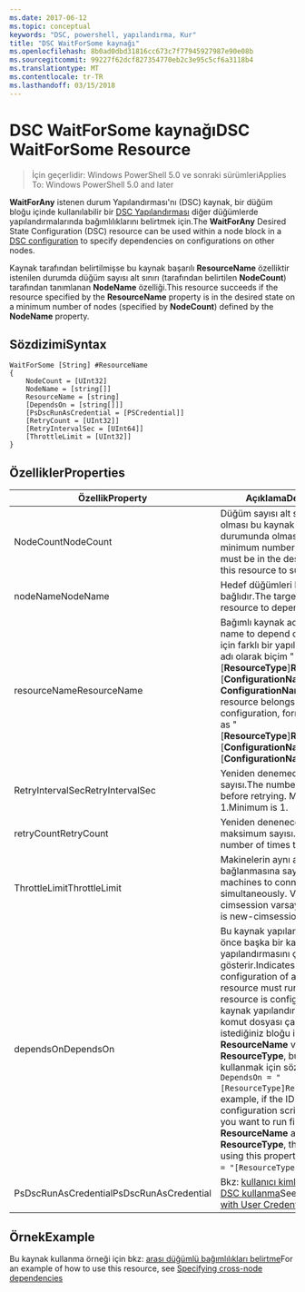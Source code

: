 ```yaml
---
ms.date: 2017-06-12
ms.topic: conceptual
keywords: "DSC, powershell, yapılandırma, Kur"
title: "DSC WaitForSome kaynağı"
ms.openlocfilehash: 8b0ad0dbd31816cc673c7f77945927987e90e08b
ms.sourcegitcommit: 99227f62dcf827354770eb2c3e95c5cf6a3118b4
ms.translationtype: MT
ms.contentlocale: tr-TR
ms.lasthandoff: 03/15/2018
---
```

# <a name="dsc-waitforsome-resource"></a><span data-ttu-id="67a16-103">DSC WaitForSome kaynağı</span><span class="sxs-lookup"><span data-stu-id="67a16-103">DSC WaitForSome Resource</span></span>

> <span data-ttu-id="67a16-104">İçin geçerlidir: Windows PowerShell 5.0 ve sonraki sürümleri</span><span class="sxs-lookup"><span data-stu-id="67a16-104">Applies To: Windows PowerShell 5.0 and later</span></span>

<span data-ttu-id="67a16-105">**WaitForAny** istenen durum Yapılandırması'nı (DSC) kaynak, bir düğüm bloğu içinde kullanılabilir bir [DSC Yapılandırması](configurations.md) diğer düğümlerde yapılandırmalarında bağımlılıklarını belirtmek için.</span><span class="sxs-lookup"><span data-stu-id="67a16-105">The **WaitForAny** Desired State Configuration (DSC) resource can be used within a node block in a [DSC configuration](configurations.md) to specify dependencies on configurations on other nodes.</span></span>

<span data-ttu-id="67a16-106">Kaynak tarafından belirtilmişse bu kaynak başarılı **ResourceName** özelliktir istenilen durumda düğüm sayısı alt sınırı (tarafından belirtilen **NodeCount**) tarafından tanımlanan **NodeName**  özelliği.</span><span class="sxs-lookup"><span data-stu-id="67a16-106">This resource succeeds if the resource specified by the **ResourceName** property is in the desired state on a minimum number of nodes (specified by **NodeCount**) defined by the **NodeName** property.</span></span> 


## <a name="syntax"></a><span data-ttu-id="67a16-107">Sözdizimi</span><span class="sxs-lookup"><span data-stu-id="67a16-107">Syntax</span></span>

```
WaitForSome [String] #ResourceName
{
    NodeCount = [UInt32]
    NodeName = [string[]]
    ResourceName = [string]
    [DependsOn = [string[]]]
    [PsDscRunAsCredential = [PSCredential]]
    [RetryCount = [UInt32]]
    [RetryIntervalSec = [UInt64]]
    [ThrottleLimit = [UInt32]]
}
```

## <a name="properties"></a><span data-ttu-id="67a16-108">Özellikler</span><span class="sxs-lookup"><span data-stu-id="67a16-108">Properties</span></span>

|  <span data-ttu-id="67a16-109">Özellik</span><span class="sxs-lookup"><span data-stu-id="67a16-109">Property</span></span>  |  <span data-ttu-id="67a16-110">Açıklama</span><span class="sxs-lookup"><span data-stu-id="67a16-110">Description</span></span>   | 
|---|---| 
| <span data-ttu-id="67a16-111">NodeCount</span><span class="sxs-lookup"><span data-stu-id="67a16-111">NodeCount</span></span>| <span data-ttu-id="67a16-112">Düğüm sayısı alt sınırı başarılı olması bu kaynak için istenen durumunda olması gerekir.</span><span class="sxs-lookup"><span data-stu-id="67a16-112">The minimum number of nodes that must be in the desired state for this resource to succeed.</span></span>|
| <span data-ttu-id="67a16-113">nodeName</span><span class="sxs-lookup"><span data-stu-id="67a16-113">NodeName</span></span>| <span data-ttu-id="67a16-114">Hedef düğümleri kaynağın bağlıdır.</span><span class="sxs-lookup"><span data-stu-id="67a16-114">The target nodes of the resource to depend on.</span></span>| 
| <span data-ttu-id="67a16-115">resourceName</span><span class="sxs-lookup"><span data-stu-id="67a16-115">ResourceName</span></span>| <span data-ttu-id="67a16-116">Bağımlı kaynak adı.</span><span class="sxs-lookup"><span data-stu-id="67a16-116">The resource name to depend on.</span></span> <span data-ttu-id="67a16-117">Bu kaynak için farklı bir yapılandırma aitse, adı olarak biçim "[__ResourceType__]__ResourceName__:: [__ConfigurationName__]:: [ __ConfigurationName__] "</span><span class="sxs-lookup"><span data-stu-id="67a16-117">If this resource belongs to a different configuration, format the name as "[__ResourceType__]__ResourceName__::[__ConfigurationName__]::[__ConfigurationName__]"</span></span>| 
| <span data-ttu-id="67a16-118">RetryIntervalSec</span><span class="sxs-lookup"><span data-stu-id="67a16-118">RetryIntervalSec</span></span>| <span data-ttu-id="67a16-119">Yeniden denemeden önce saniye sayısı.</span><span class="sxs-lookup"><span data-stu-id="67a16-119">The number of seconds before retrying.</span></span> <span data-ttu-id="67a16-120">Minimum is 1.</span><span class="sxs-lookup"><span data-stu-id="67a16-120">Minimum is 1.</span></span>| 
| <span data-ttu-id="67a16-121">retryCount</span><span class="sxs-lookup"><span data-stu-id="67a16-121">RetryCount</span></span>| <span data-ttu-id="67a16-122">Yeniden deneneceğini maksimum sayısı.</span><span class="sxs-lookup"><span data-stu-id="67a16-122">The maximum number of times to retry.</span></span>| 
| <span data-ttu-id="67a16-123">ThrottleLimit</span><span class="sxs-lookup"><span data-stu-id="67a16-123">ThrottleLimit</span></span>| <span data-ttu-id="67a16-124">Makinelerin aynı anda bağlanmasına sayısı.</span><span class="sxs-lookup"><span data-stu-id="67a16-124">Number of machines to connect simultaneously.</span></span> <span data-ttu-id="67a16-125">Varsayılan yeni-cimsession varsayılandır.</span><span class="sxs-lookup"><span data-stu-id="67a16-125">Default is new-cimsession default.</span></span>| 
| <span data-ttu-id="67a16-126">dependsOn</span><span class="sxs-lookup"><span data-stu-id="67a16-126">DependsOn</span></span> | <span data-ttu-id="67a16-127">Bu kaynak yapılandırılmadan önce başka bir kaynak yapılandırmasını çalıştırmalısınız gösterir.</span><span class="sxs-lookup"><span data-stu-id="67a16-127">Indicates that the configuration of another resource must run before this resource is configured.</span></span> <span data-ttu-id="67a16-128">Örneğin, kaynak yapılandırması Kimliğini komut dosyası çalıştırmak istediğiniz bloğu ilk ise __ResourceName__ ve türünü __ResourceType__, bu özelliği kullanmak için sözdizimi `DependsOn = "[ResourceType]ResourceName"`.</span><span class="sxs-lookup"><span data-stu-id="67a16-128">For example, if the ID of the resource configuration script block that you want to run first is __ResourceName__ and its type is __ResourceType__, the syntax for using this property is `DependsOn = "[ResourceType]ResourceName"`.</span></span>|
| <span data-ttu-id="67a16-129">PsDscRunAsCredential</span><span class="sxs-lookup"><span data-stu-id="67a16-129">PsDscRunAsCredential</span></span> | <span data-ttu-id="67a16-130">Bkz: [kullanıcı kimlik bilgileriyle DSC kullanma](https://docs.microsoft.com/powershell/dsc/runasuser)</span><span class="sxs-lookup"><span data-stu-id="67a16-130">See [Using DSC with User Credentials](https://docs.microsoft.com/powershell/dsc/runasuser)</span></span> |


## <a name="example"></a><span data-ttu-id="67a16-131">Örnek</span><span class="sxs-lookup"><span data-stu-id="67a16-131">Example</span></span>

<span data-ttu-id="67a16-132">Bu kaynak kullanma örneği için bkz: [arası düğümlü bağımlılıkları belirtme](crossNodeDependencies.md)</span><span class="sxs-lookup"><span data-stu-id="67a16-132">For an example of how to use this resource, see [Specifying cross-node dependencies](crossNodeDependencies.md)</span></span>

